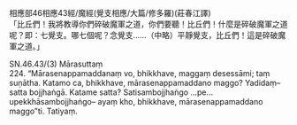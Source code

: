 相應部46相應43經/魔經(覺支相應/大篇/修多羅)(莊春江譯)  
「比丘們！我將教導你們碎破魔軍之道，你們要聽！比丘們！什麼是碎破魔軍之道呢？即：七覺支。哪七個呢？念覺支……（中略）平靜覺支，比丘們！這是碎破魔軍之道。」  
  
SN.46.43/(3) Mārasuttaṃ  
224. “Mārasenappamaddanaṃ vo, bhikkhave, maggaṃ desessāmi; taṃ suṇātha. Katamo ca, bhikkhave, mārasenappamaddano maggo? Yadidaṃ– satta bojjhaṅgā. Katame satta? Satisambojjhaṅgo …pe… upekkhāsambojjhaṅgo– ayaṃ kho, bhikkhave, mārasenappamaddano maggo”ti. Tatiyaṃ.  
  
  
  
  
